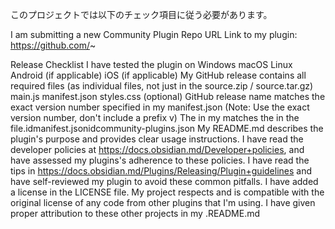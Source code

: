 このプロジェクトでは以下のチェック項目に従う必要があります。

I am submitting a new Community Plugin
Repo URL
Link to my plugin: https://github.com/~

Release Checklist
 I have tested the plugin on
 Windows
 macOS
 Linux
 Android (if applicable)
 iOS (if applicable)
 My GitHub release contains all required files (as individual files, not just in the source.zip / source.tar.gz)
 main.js
 manifest.json
 styles.css (optional)
 GitHub release name matches the exact version number specified in my manifest.json (Note: Use the exact version number, don't include a prefix v)
 The in my matches the in the file.idmanifest.jsonidcommunity-plugins.json
 My README.md describes the plugin's purpose and provides clear usage instructions.
 I have read the developer policies at https://docs.obsidian.md/Developer+policies, and have assessed my plugins's adherence to these policies.
 I have read the tips in https://docs.obsidian.md/Plugins/Releasing/Plugin+guidelines and have self-reviewed my plugin to avoid these common pitfalls.
 I have added a license in the LICENSE file.
 My project respects and is compatible with the original license of any code from other plugins that I'm using.
I have given proper attribution to these other projects in my .README.md
